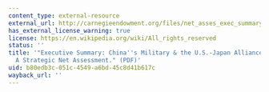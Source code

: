 ```yaml
---
content_type: external-resource
external_url: http://carnegieendowment.org/files/net_asses_exec_summary.pdf
has_external_license_warning: true
license: https://en.wikipedia.org/wiki/All_rights_reserved
status: ''
title: '"Executive Summary: China''s Military & the U.S.-Japan Alliance in 2030 -
  A Strategic Net Assessment." (PDF)'
uid: b80edb3c-051c-4549-a6bd-45c8d41b617c
wayback_url: ''
---
```

